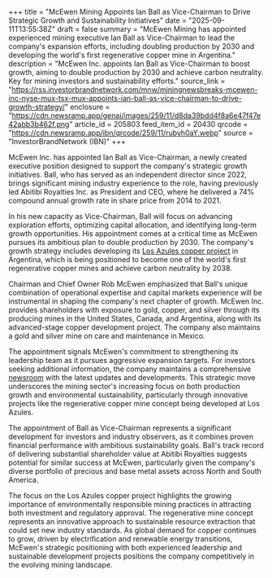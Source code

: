 +++
title = "McEwen Mining Appoints Ian Ball as Vice-Chairman to Drive Strategic Growth and Sustainability Initiatives"
date = "2025-09-11T13:55:38Z"
draft = false
summary = "McEwen Mining has appointed experienced mining executive Ian Ball as Vice-Chairman to lead the company's expansion efforts, including doubling production by 2030 and developing the world's first regenerative copper mine in Argentina."
description = "McEwen Inc. appoints Ian Ball as Vice-Chairman to boost growth, aiming to double production by 2030 and achieve carbon neutrality. Key for mining investors and sustainability efforts."
source_link = "https://rss.investorbrandnetwork.com/mnw/miningnewsbreaks-mcewen-inc-nyse-mux-tsx-mux-appoints-ian-ball-as-vice-chairman-to-drive-growth-strategy/"
enclosure = "https://cdn.newsramp.app/genai/images/259/11/d8da39bdd4f8a6e47f47e42abb3b462f.png"
article_id = 205803
feed_item_id = 20430
qrcode = "https://cdn.newsramp.app/ibn/qrcode/259/11/rubyh0aY.webp"
source = "InvestorBrandNetwork (IBN)"
+++

<p>McEwen Inc. has appointed Ian Ball as Vice-Chairman, a newly created executive position designed to support the company's strategic growth initiatives. Ball, who has served as an independent director since 2022, brings significant mining industry experience to the role, having previously led Abitibi Royalties Inc. as President and CEO, where he delivered a 74% compound annual growth rate in share price from 2014 to 2021.</p><p>In his new capacity as Vice-Chairman, Ball will focus on advancing exploration efforts, optimizing capital allocation, and identifying long-term growth opportunities. His appointment comes at a critical time as McEwen pursues its ambitious plan to double production by 2030. The company's growth strategy includes developing its <a href="https://www.mcewenmining.com/projects/los-azules" rel="nofollow" target="_blank">Los Azules copper project</a> in Argentina, which is being positioned to become one of the world's first regenerative copper mines and achieve carbon neutrality by 2038.</p><p>Chairman and Chief Owner Rob McEwen emphasized that Ball's unique combination of operational expertise and capital markets experience will be instrumental in shaping the company's next chapter of growth. McEwen Inc. provides shareholders with exposure to gold, copper, and silver through its producing mines in the United States, Canada, and Argentina, along with its advanced-stage copper development project. The company also maintains a gold and silver mine on care and maintenance in Mexico.</p><p>The appointment signals McEwen's commitment to strengthening its leadership team as it pursues aggressive expansion targets. For investors seeking additional information, the company maintains a comprehensive <a href="https://www.mcewenmining.com/news" rel="nofollow" target="_blank">newsroom</a> with the latest updates and developments. This strategic move underscores the mining sector's increasing focus on both production growth and environmental sustainability, particularly through innovative projects like the regenerative copper mine concept being developed at Los Azules.</p><p>The appointment of Ball as Vice-Chairman represents a significant development for investors and industry observers, as it combines proven financial performance with ambitious sustainability goals. Ball's track record of delivering substantial shareholder value at Abitibi Royalties suggests potential for similar success at McEwen, particularly given the company's diverse portfolio of precious and base metal assets across North and South America.</p><p>The focus on the Los Azules copper project highlights the growing importance of environmentally responsible mining practices in attracting both investment and regulatory approval. The regenerative mine concept represents an innovative approach to sustainable resource extraction that could set new industry standards. As global demand for copper continues to grow, driven by electrification and renewable energy transitions, McEwen's strategic positioning with both experienced leadership and sustainable development projects positions the company competitively in the evolving mining landscape.</p>